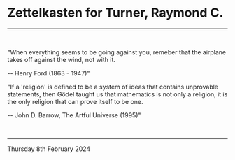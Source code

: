 # Zettelkasten for Turner, Raymond C.

---

<br>

"When everything seems to be going against you, remeber that the airplane takes off against the wind, not with it.

-- Henry Ford (1863 - 1947)"


"If a 'religion' is defined to be a system of ideas that contains unprovable statements, then Gödel taught us that mathematics is not only a religion, it is the only religion that can prove itself to be one.

 -- John D. Barrow, The Artful Universe (1995)"
 

</br>

---
Thursday 8th February 2024
